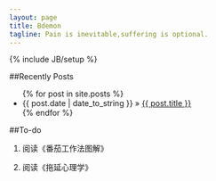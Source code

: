```yaml
---
layout: page
title: Bdemon
tagline: Pain is inevitable,suffering is optional.
---
```

{% include JB/setup %}

##Recently Posts

<ul class="posts">
  {% for post in site.posts %}
    <li><span>{{ post.date | date_to_string }}</span> &raquo; <a href="{{ BASE_PATH }}{{ post.url }}">{{ post.title }}</a></li>
  {% endfor %}
</ul>

##To-do

1. 阅读《番茄工作法图解》

2. 阅读《拖延心理学》